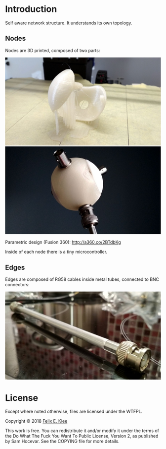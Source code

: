 Introduction
============

Self aware network structure. It understands its own topology.


Nodes
-----

Nodes are 3D printed, composed of two parts:

![Half of a node](half_node.jpg)
![Node](node.jpg)

Parametric design (Fusion 360): http://a360.co/2BTdbKg

Inside of each node there is a tiny microcontroller.


Edges
-----

Edges are composed of RG58 cables inside metal tubes, connected to BNC
connectors:

![Edge](edge.jpg)


License
=======

Except where noted otherwise, files are licensed under the WTFPL.

Copyright © 2018 [Felix E. Klee](felix.klee@inka.de)

This work is free. You can redistribute it and/or modify it under the terms of
the Do What The Fuck You Want To Public License, Version 2, as published by Sam
Hocevar. See the COPYING file for more details.
